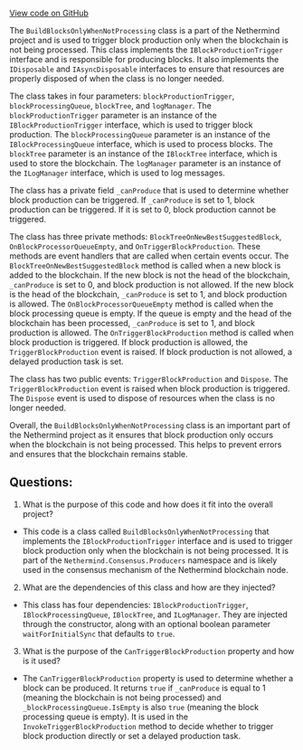[View code on GitHub](https://github.com/nethermindeth/nethermind/Nethermind.Consensus/Producers/BuildBlocksOnlyWhenNotProcessing.cs)

The `BuildBlocksOnlyWhenNotProcessing` class is a part of the Nethermind project and is used to trigger block production only when the blockchain is not being processed. This class implements the `IBlockProductionTrigger` interface and is responsible for producing blocks. It also implements the `IDisposable` and `IAsyncDisposable` interfaces to ensure that resources are properly disposed of when the class is no longer needed.

The class takes in four parameters: `blockProductionTrigger`, `blockProcessingQueue`, `blockTree`, and `logManager`. The `blockProductionTrigger` parameter is an instance of the `IBlockProductionTrigger` interface, which is used to trigger block production. The `blockProcessingQueue` parameter is an instance of the `IBlockProcessingQueue` interface, which is used to process blocks. The `blockTree` parameter is an instance of the `IBlockTree` interface, which is used to store the blockchain. The `logManager` parameter is an instance of the `ILogManager` interface, which is used to log messages.

The class has a private field `_canProduce` that is used to determine whether block production can be triggered. If `_canProduce` is set to 1, block production can be triggered. If it is set to 0, block production cannot be triggered.

The class has three private methods: `BlockTreeOnNewBestSuggestedBlock`, `OnBlockProcessorQueueEmpty`, and `OnTriggerBlockProduction`. These methods are event handlers that are called when certain events occur. The `BlockTreeOnNewBestSuggestedBlock` method is called when a new block is added to the blockchain. If the new block is not the head of the blockchain, `_canProduce` is set to 0, and block production is not allowed. If the new block is the head of the blockchain, `_canProduce` is set to 1, and block production is allowed. The `OnBlockProcessorQueueEmpty` method is called when the block processing queue is empty. If the queue is empty and the head of the blockchain has been processed, `_canProduce` is set to 1, and block production is allowed. The `OnTriggerBlockProduction` method is called when block production is triggered. If block production is allowed, the `TriggerBlockProduction` event is raised. If block production is not allowed, a delayed production task is set.

The class has two public events: `TriggerBlockProduction` and `Dispose`. The `TriggerBlockProduction` event is raised when block production is triggered. The `Dispose` event is used to dispose of resources when the class is no longer needed.

Overall, the `BuildBlocksOnlyWhenNotProcessing` class is an important part of the Nethermind project as it ensures that block production only occurs when the blockchain is not being processed. This helps to prevent errors and ensures that the blockchain remains stable.
## Questions: 
 1. What is the purpose of this code and how does it fit into the overall project?
- This code is a class called `BuildBlocksOnlyWhenNotProcessing` that implements the `IBlockProductionTrigger` interface and is used to trigger block production only when the blockchain is not being processed. It is part of the `Nethermind.Consensus.Producers` namespace and is likely used in the consensus mechanism of the Nethermind blockchain node.

2. What are the dependencies of this class and how are they injected?
- This class has four dependencies: `IBlockProductionTrigger`, `IBlockProcessingQueue`, `IBlockTree`, and `ILogManager`. They are injected through the constructor, along with an optional boolean parameter `waitForInitialSync` that defaults to `true`.

3. What is the purpose of the `CanTriggerBlockProduction` property and how is it used?
- The `CanTriggerBlockProduction` property is used to determine whether a block can be produced. It returns `true` if `_canProduce` is equal to 1 (meaning the blockchain is not being processed) and `_blockProcessingQueue.IsEmpty` is also `true` (meaning the block processing queue is empty). It is used in the `InvokeTriggerBlockProduction` method to decide whether to trigger block production directly or set a delayed production task.
